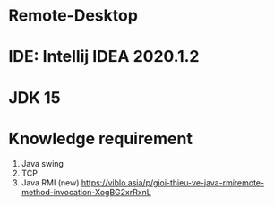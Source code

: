 # Remote-Desktop

# IDE: Intellij IDEA 2020.1.2

# JDK 15

# Knowledge requirement

1. Java swing
2. TCP 
3. Java RMI (new) https://viblo.asia/p/gioi-thieu-ve-java-rmiremote-method-invocation-XogBG2xrRxnL
